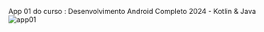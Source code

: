 App 01 do curso : Desenvolvimento Android Completo 2024 - Kotlin & Java
![app01](https://github.com/RaulAdriano/MeuPrimeiroProjeto/assets/9559781/b2c1daf5-5398-4ed6-961c-3f0eed6d0076)

